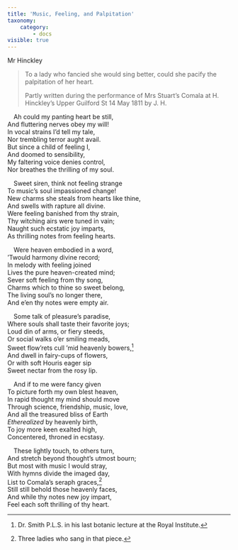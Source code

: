 ```yaml
---
title: 'Music, Feeling, and Palpitation'
taxonomy:
    category:
        - docs
visible: true
---
```


<div class="author">Mr Hinckley</div>

> To a lady who fancied she would sing better, could she pacify the palpitation of her heart.
> 
> Partly written during the performance of Mrs Stuart’s Comala at H. Hinckley’s Upper Guilford St 14 May 1811 by J. H.

&emsp;Ah could my panting heart be still,  
And fluttering nerves obey my will!  
In vocal strains I’d tell my tale,  
Nor trembling terror aught avail.  
But since a child of feeling I,  
And doomed to sensibility,  
My faltering voice denies control,  
Nor breathes the thrilling of my soul.

&emsp;Sweet siren, think not feeling strange  
To music’s soul impassioned change!  
New charms she steals from hearts like thine,  
And swells with rapture all divine.  
Were feeling banished from thy strain,  
Thy witching airs were tuned in vain;  
Naught such ecstatic joy imparts,  
As thrilling notes from feeling hearts.

&emsp;Were heaven embodied in a word,  
’Twould harmony divine record;  
In melody with feeling joined  
Lives the pure heaven-created mind;  
Sever soft feeling from thy song,  
Charms which to thine so sweet belong,  
The living soul’s no longer there,  
And e’en thy notes were empty air.

&emsp;Some talk of pleasure’s paradise,  
Where souls shall taste their favorite joys;  
Loud din of arms, or fiery steeds,  
Or social walks o’er smiling meads,  
Sweet flow’rets cull ’mid heavenly bowers,[^1]   
And dwell in fairy-cups of flowers,  
Or with soft Houris eager sip  
Sweet nectar from the rosy lip.

[^1]: Dr. Smith P.L.S. in his last botanic lecture at the Royal Institute.

&emsp;And if to me were fancy given  
To picture forth my own blest heaven,  
In rapid thought my mind should move  
Through science, friendship, music, love,  
And all the treasured bliss of Earth  
*Etherealized* by heavenly birth,  
To joy more keen exalted high,  
Concentered, throned in ecstasy.

&emsp;These lightly touch, to others turn,  
And stretch beyond thought’s utmost bourn;  
But most with music I would stray,  
With hymns divide the imaged day,  
List to Comala’s seraph graces,[^2]  
Still still behold those heavenly faces,  
And while thy notes new joy impart,  
Feel each soft thrilling of thy heart.

[^2]: Three ladies who sang in that piece.